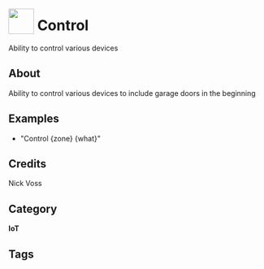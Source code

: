 # <img src="https://raw.githack.com/FortAwesome/Font-Awesome/master/svgs/solid/robot.svg" card_color="#22A7F0" width="50" height="50" style="vertical-align:bottom"/> Control
Ability to control various devices

## About
Ability to control various devices to include garage doors in the beginning

## Examples
* "Control {zone} {what}"

## Credits
Nick Voss

## Category
**IoT**

## Tags

